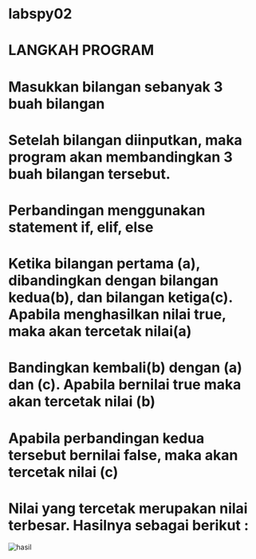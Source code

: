 # labspy02
# LANGKAH PROGRAM 
# Masukkan bilangan sebanyak 3 buah bilangan
# Setelah bilangan diinputkan, maka program akan membandingkan 3 buah bilangan tersebut.
# Perbandingan menggunakan statement if, elif, else
# Ketika bilangan pertama (a), dibandingkan dengan bilangan kedua(b), dan bilangan ketiga(c). Apabila menghasilkan nilai true, maka akan tercetak nilai(a)
# Bandingkan kembali(b) dengan (a) dan (c). Apabila bernilai true maka akan tercetak nilai (b)
# Apabila perbandingan kedua tersebut bernilai false, maka akan tercetak nilai (c)
# Nilai yang tercetak merupakan nilai terbesar. Hasilnya sebagai berikut :
![hasil](https://user-images.githubusercontent.com/57063216/68129144-a35e3100-ff4b-11e9-83eb-248d290db3be.png)
